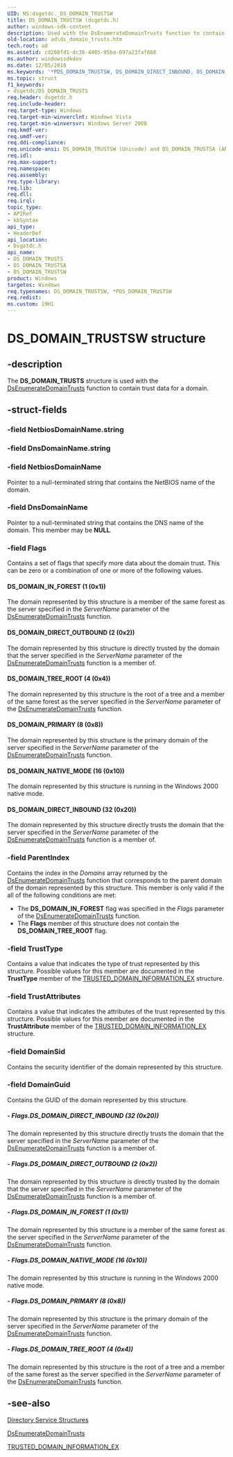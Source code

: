 ```yaml
---
UID: NS:dsgetdc._DS_DOMAIN_TRUSTSW
title: DS_DOMAIN_TRUSTSW (dsgetdc.h)
author: windows-sdk-content
description: Used with the DsEnumerateDomainTrusts function to contain trust data for a domain.
old-location: ad\ds_domain_trusts.htm
tech.root: ad
ms.assetid: cd260fd1-dc38-4405-95ba-097a23faf668
ms.author: windowssdkdev
ms.date: 12/05/2018
ms.keywords: '*PDS_DOMAIN_TRUSTSW, DS_DOMAIN_DIRECT_INBOUND, DS_DOMAIN_DIRECT_OUTBOUND, DS_DOMAIN_IN_FOREST, DS_DOMAIN_NATIVE_MODE, DS_DOMAIN_PRIMARY, DS_DOMAIN_TREE_ROOT, DS_DOMAIN_TRUSTS, DS_DOMAIN_TRUSTS structure [Active Directory], DS_DOMAIN_TRUSTSA, DS_DOMAIN_TRUSTSW, PDS_DOMAIN_TRUSTS, PDS_DOMAIN_TRUSTS structure pointer [Active Directory], _glines_ds_domain_trusts, ad.ds__domain__trusts, ad.ds_domain_trusts, dsgetdc/DS_DOMAIN_TRUSTS, dsgetdc/DS_DOMAIN_TRUSTSA, dsgetdc/DS_DOMAIN_TRUSTSW, dsgetdc/PDS_DOMAIN_TRUSTS'
ms.topic: struct
f1_keywords:
- dsgetdc/DS_DOMAIN_TRUSTS
req.header: dsgetdc.h
req.include-header: 
req.target-type: Windows
req.target-min-winverclnt: Windows Vista
req.target-min-winversvr: Windows Server 2008
req.kmdf-ver: 
req.umdf-ver: 
req.ddi-compliance: 
req.unicode-ansi: DS_DOMAIN_TRUSTSW (Unicode) and DS_DOMAIN_TRUSTSA (ANSI)
req.idl: 
req.max-support: 
req.namespace: 
req.assembly: 
req.type-library: 
req.lib: 
req.dll: 
req.irql: 
topic_type:
- APIRef
- kbSyntax
api_type:
- HeaderDef
api_location:
- Dsgetdc.h
api_name:
- DS_DOMAIN_TRUSTS
- DS_DOMAIN_TRUSTSA
- DS_DOMAIN_TRUSTSW
product: Windows
targetos: Windows
req.typenames: DS_DOMAIN_TRUSTSW, *PDS_DOMAIN_TRUSTSW
req.redist: 
ms.custom: 19H1
---
```


# DS_DOMAIN_TRUSTSW structure


## -description


The <b>DS_DOMAIN_TRUSTS</b> structure is used with the <a href="https://docs.microsoft.com/windows/desktop/api/dsgetdc/nf-dsgetdc-dsenumeratedomaintrustsa">DsEnumerateDomainTrusts</a> function to contain  trust data for a domain.


## -struct-fields




### -field NetbiosDomainName.string

 


### -field DnsDomainName.string

 


### -field NetbiosDomainName

Pointer to a null-terminated string that contains the NetBIOS name of the domain.


### -field DnsDomainName

Pointer to a null-terminated string that contains the DNS name of the domain. This member may be <b>NULL</b>.


### -field Flags

Contains a set of flags that specify more data about the domain trust. This can be zero or a combination of one or more of the following values.



#### DS_DOMAIN_IN_FOREST (1 (0x1))

The domain represented by this structure is a member of the same forest as the server specified in the <i>ServerName</i> parameter of the <a href="https://docs.microsoft.com/windows/desktop/api/dsgetdc/nf-dsgetdc-dsenumeratedomaintrustsa">DsEnumerateDomainTrusts</a> function.



#### DS_DOMAIN_DIRECT_OUTBOUND (2 (0x2))

The domain represented by this structure is directly trusted by the domain that the server specified in the <i>ServerName</i> parameter of the <a href="https://docs.microsoft.com/windows/desktop/api/dsgetdc/nf-dsgetdc-dsenumeratedomaintrustsa">DsEnumerateDomainTrusts</a> function is a member of.



#### DS_DOMAIN_TREE_ROOT (4 (0x4))

The domain represented by this structure is the root of a tree and a member of the same forest as the server specified in the <i>ServerName</i> parameter of the <a href="https://docs.microsoft.com/windows/desktop/api/dsgetdc/nf-dsgetdc-dsenumeratedomaintrustsa">DsEnumerateDomainTrusts</a> function.



#### DS_DOMAIN_PRIMARY (8 (0x8))

The domain represented by this structure is the primary domain of the server specified in the <i>ServerName</i> parameter of the <a href="https://docs.microsoft.com/windows/desktop/api/dsgetdc/nf-dsgetdc-dsenumeratedomaintrustsa">DsEnumerateDomainTrusts</a> function.



#### DS_DOMAIN_NATIVE_MODE (16 (0x10))

The domain represented by this structure is running in the Windows 2000 native mode.



#### DS_DOMAIN_DIRECT_INBOUND (32 (0x20))

The domain represented by this structure directly trusts the domain that the server specified in the <i>ServerName</i> parameter of the <a href="https://docs.microsoft.com/windows/desktop/api/dsgetdc/nf-dsgetdc-dsenumeratedomaintrustsa">DsEnumerateDomainTrusts</a> function is a member of.


### -field ParentIndex

Contains the index in the <i>Domains</i> array returned by the <a href="https://docs.microsoft.com/windows/desktop/api/dsgetdc/nf-dsgetdc-dsenumeratedomaintrustsa">DsEnumerateDomainTrusts</a> function that corresponds to the parent domain of the domain represented by this structure. This member is only valid if the all of the following conditions are met:

<ul>
<li>The <b>DS_DOMAIN_IN_FOREST</b> flag was specified in the <i>Flags</i> parameter of the <a href="https://docs.microsoft.com/windows/desktop/api/dsgetdc/nf-dsgetdc-dsenumeratedomaintrustsa">DsEnumerateDomainTrusts</a> function.</li>
<li>The <b>Flags</b> member of this structure does not contain the <b>DS_DOMAIN_TREE_ROOT</b> flag.</li>
</ul>

### -field TrustType

Contains a value that indicates the type of trust represented by this structure. Possible values for this member are documented in the <b>TrustType</b> member of the <a href="https://docs.microsoft.com/windows/desktop/api/ntsecapi/ns-ntsecapi-trusted_domain_information_ex">TRUSTED_DOMAIN_INFORMATION_EX</a> structure.


### -field TrustAttributes

Contains a value that indicates the attributes of the trust represented by this structure. Possible values for this member are documented in the <b>TrustAttribute</b> member of the <a href="https://docs.microsoft.com/windows/desktop/api/ntsecapi/ns-ntsecapi-trusted_domain_information_ex">TRUSTED_DOMAIN_INFORMATION_EX</a> structure.


### -field DomainSid

Contains the security identifier of the domain represented by this structure.


### -field DomainGuid

Contains the GUID of the domain represented by this structure.


##### - Flags.DS_DOMAIN_DIRECT_INBOUND (32 (0x20))

The domain represented by this structure directly trusts the domain that the server specified in the <i>ServerName</i> parameter of the <a href="https://docs.microsoft.com/windows/desktop/api/dsgetdc/nf-dsgetdc-dsenumeratedomaintrustsa">DsEnumerateDomainTrusts</a> function is a member of.


##### - Flags.DS_DOMAIN_DIRECT_OUTBOUND (2 (0x2))

The domain represented by this structure is directly trusted by the domain that the server specified in the <i>ServerName</i> parameter of the <a href="https://docs.microsoft.com/windows/desktop/api/dsgetdc/nf-dsgetdc-dsenumeratedomaintrustsa">DsEnumerateDomainTrusts</a> function is a member of.


##### - Flags.DS_DOMAIN_IN_FOREST (1 (0x1))

The domain represented by this structure is a member of the same forest as the server specified in the <i>ServerName</i> parameter of the <a href="https://docs.microsoft.com/windows/desktop/api/dsgetdc/nf-dsgetdc-dsenumeratedomaintrustsa">DsEnumerateDomainTrusts</a> function.


##### - Flags.DS_DOMAIN_NATIVE_MODE (16 (0x10))

The domain represented by this structure is running in the Windows 2000 native mode.


##### - Flags.DS_DOMAIN_PRIMARY (8 (0x8))

The domain represented by this structure is the primary domain of the server specified in the <i>ServerName</i> parameter of the <a href="https://docs.microsoft.com/windows/desktop/api/dsgetdc/nf-dsgetdc-dsenumeratedomaintrustsa">DsEnumerateDomainTrusts</a> function.


##### - Flags.DS_DOMAIN_TREE_ROOT (4 (0x4))

The domain represented by this structure is the root of a tree and a member of the same forest as the server specified in the <i>ServerName</i> parameter of the <a href="https://docs.microsoft.com/windows/desktop/api/dsgetdc/nf-dsgetdc-dsenumeratedomaintrustsa">DsEnumerateDomainTrusts</a> function.


## -see-also




<a href="https://docs.microsoft.com/windows/desktop/AD/directory-service-structures">Directory Service Structures</a>



<a href="https://docs.microsoft.com/windows/desktop/api/dsgetdc/nf-dsgetdc-dsenumeratedomaintrustsa">DsEnumerateDomainTrusts</a>



<a href="https://docs.microsoft.com/windows/desktop/api/ntsecapi/ns-ntsecapi-trusted_domain_information_ex">TRUSTED_DOMAIN_INFORMATION_EX</a>
 

 

